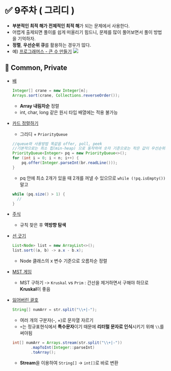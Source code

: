 


# ✅ 9주차 ( 그리디 )

- **부분적인 최적 해가 전체적인 최적 해**가 되는 문제에서 사용한다.
- 어렵게 출제되면 풀이를 쉽게 떠올리기 힘드니, 문제를 많이 풀어보면서 풀이 방법을 기억하자.
- **정렬**, **우선순위 큐**를 활용하는 경우가 많다.
- 예) [프로그래머스 - 큰 수 만들기](https://school.programmers.co.kr/learn/courses/30/lessons/42883)
  ![](https://velog.velcdn.com/images/pppp0722/post/b71a33b6-d4b0-4f24-8b41-711b44f36517/image.png)

## 📝 Common, Private

- [배](https://www.acmicpc.net/problem/1092)
  ```java
  Integer[] crane = new Integer[n];
  Arrays.sort(crane, Collections.reverseOrder());
  ```
  - **Array 내림차순** 정렬
  - int, char, long 같은 원시 타입 배열에는 적용 불가능
- [카드 정렬하기](https://www.acmicpc.net/problem/1715)
  - 그리디 + `PriorityQueue`
  ```java
  //queue와 사용방법 똑같음 offer, poll, peek
  //기본적으로는 최소 힙(min-heap) 으로 동작하여 숫자 기준으로는 작은 값이 우선순위가 높아 먼저 나옴
  PriorityQueue<Integer> pq = new PriorityQueue<>();
  for (int i = 0; i < n; i++) {
      pq.offer(Integer.parseInt(br.readLine()));
  }
  ```
  - pq 안에 최소 2개가 있을 때 2개를 꺼낼 수 있으므로 `while (!pq.isEmpty())` 말고
  ```java
  while (pq.size() > 1) {  
    //
  }
  ```
- [주식](https://www.acmicpc.net/problem/11501)
  - 규칙 찾은 후 **역방향 탐색**
- [선 긋기](https://www.acmicpc.net/problem/2170)
  ```java
  List<Node> list = new ArrayList<>();
  list.sort((a, b) -> a.x - b.x);
  ```
  - Node 클래스의 x 변수 기준으로 오름차순 정렬

- [MST 게임](https://www.acmicpc.net/problem/16202)
  - MST 구하기 -> `Kruskal` vs `Prim` : 간선을 제거하면서 구해야 하므로 **Kruskal**이 좋음
- [잃어버린 괄호](https://www.acmicpc.net/problem/1541)
  ```java
  String[] numArr = str.split("\\+|-");
  ```
  - 여러 개의 구분자(-, +)로 문자열 자르기
  - `+`는 정규표현식에서 **특수문자**이기 때문에 **리터럴 문자로 인식**시키기 위해 `\\`를 써야됨
  ```java
  int[] numArr = Arrays.stream(str.split("\\+|-"))  
          .mapToInt(Integer::parseInt)  
          .toArray();
  ```
  - **Stream**을 이용하여 `String[]` -> `int[]`로 바로 변환
